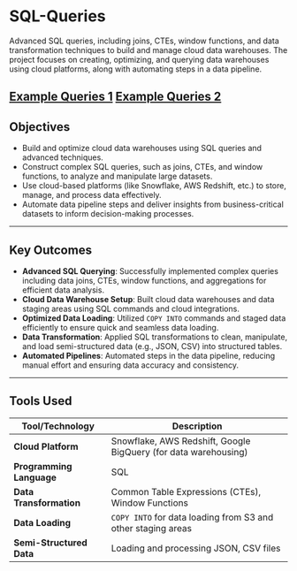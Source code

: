 # SQL-Queries
Advanced SQL queries, including joins, CTEs, window functions, and data transformation techniques to build and manage cloud data warehouses. The project focuses on creating, optimizing, and querying data warehouses using cloud platforms, along with automating steps in a data pipeline. 

[Example Queries 1](https://github.com/SalazarHerna/SQL-Queries/blob/5df644129d998899d60fc1fd0798eb4a8463c144/Queries/Example1)
[Example Queries 2]( )
---
## Objectives

- Build and optimize cloud data warehouses using SQL queries and advanced techniques.
- Construct complex SQL queries, such as joins, CTEs, and window functions, to analyze and manipulate large datasets.
- Use cloud-based platforms (like Snowflake, AWS Redshift, etc.) to store, manage, and process data effectively.
- Automate data pipeline steps and deliver insights from business-critical datasets to inform decision-making processes.

---
## Key Outcomes

- **Advanced SQL Querying**: Successfully implemented complex queries including data joins, CTEs, window functions, and aggregations for efficient data analysis.
- **Cloud Data Warehouse Setup**: Built cloud data warehouses and data staging areas using SQL commands and cloud integrations.
- **Optimized Data Loading**: Utilized `COPY INTO` commands and staged data efficiently to ensure quick and seamless data loading.
- **Data Transformation**: Applied SQL transformations to clean, manipulate, and load semi-structured data (e.g., JSON, CSV) into structured tables.
- **Automated Pipelines**: Automated steps in the data pipeline, reducing manual effort and ensuring data accuracy and consistency.

---
## Tools Used

| **Tool/Technology**         | **Description**                                                  |
|-----------------------------|------------------------------------------------------------------|
| **Cloud Platform**           | Snowflake, AWS Redshift, Google BigQuery (for data warehousing)  |
| **Programming Language**     | SQL                                                              |
| **Data Transformation**      | Common Table Expressions (CTEs), Window Functions               |
| **Data Loading**             | `COPY INTO` for data loading from S3 and other staging areas     |
| **Semi-Structured Data**     | Loading and processing JSON, CSV files        
